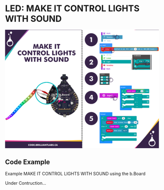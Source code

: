 # LED:  MAKE IT CONTROL LIGHTS WITH SOUND

![Mkt_Control_Lights_Sound-EN](https://github.com/Brilliant-Labs/code.bl/blob/code_alpha/packaged/docs/static/mb/projects/bboard-tutorials-cards/3_LED/LED5/Mkt_Control_Lights_Sound-EN.png?raw=true "Mkt_Control_Lights_Sound-EN")

## Code Example

Example MAKE IT CONTROL LIGHTS WITH SOUND using the b.Board

Under Contruction...
